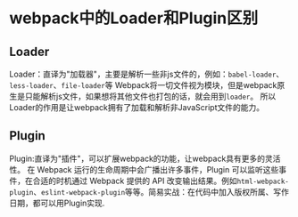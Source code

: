 # webpack中的Loader和Plugin区别

## Loader
Loader：直译为"加载器"，主要是解析一些非js文件的，例如：`babel-loader`、 `less-loader`、`file-loader`等
Webpack将一切文件视为模块，但是webpack原生是只能解析js文件，如果想将其他文件也打包的话，就会用到`loader`。 所以Loader的作用是让webpack拥有了加载和解析非JavaScript文件的能力。

## Plugin
Plugin:直译为"插件"，可以扩展webpack的功能，让webpack具有更多的灵活性。 在 Webpack 运行的生命周期中会广播出许多事件，Plugin 可以监听这些事件，在合适的时机通过 Webpack 提供的 API 改变输出结果。例如`html-webpack-plugin`、`eslint-webpack-plugin`等等。简易实战：在代码中加入版权所属、写作日期，都可以用Plugin实现.
